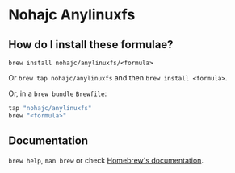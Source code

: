# Nohajc Anylinuxfs

## How do I install these formulae?

`brew install nohajc/anylinuxfs/<formula>`

Or `brew tap nohajc/anylinuxfs` and then `brew install <formula>`.

Or, in a `brew bundle` `Brewfile`:

```ruby
tap "nohajc/anylinuxfs"
brew "<formula>"
```

## Documentation

`brew help`, `man brew` or check [Homebrew's documentation](https://docs.brew.sh).
